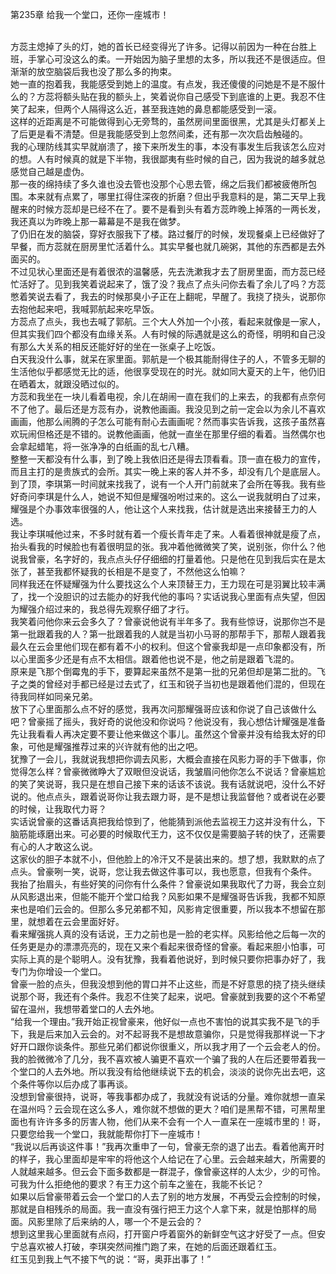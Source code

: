 第235章 给我一个堂口，还你一座城市！
<br />方蕊主熄掉了头的灯，她的首长已经变得光了许多。记得以前因为一种在台胜上班，手掌心可没这么的柔。一开始因为脑子里想的太多，所以我还不是很适应。但渐渐的放空脑袋后我也没了那么多的拘束。<br />她一直的抱着我，我能感受到她上的温度。有点发，我还傻傻的问她是不是不服什么的？方蕊将额头贴在我的额头上，笑着说你自己感受下到底谁的上更。我忍不住笑了起来，但两个人隔得这么近，甚至我连她的鼻息都能感受到一滚。<br />这样的近距离是不可能做得到心无旁骛的，虽然房间里面很黑，尤其是头灯都关上了后更是看不清楚。但是我能感受到上忽然间柔，还有那一次次启齿触碰的。<br />我的心理防线其实早就崩溃了，接下来所发生的事，本没有事发生后我该怎么应对的想。人有时候真的就是下半物，我很鄙夷有些时候的自己，因为我说的越多就总感觉自己越是虚伪。<br />那一夜的绵持续了多久谁也没去管也没那个心思去管，绵之后我们都被疲倦所包围。本来就有点累了，哪里扛得住深夜的折磨？但出乎我意料的是，第二天早上我醒来的时候方蕊却是已经不在了。要不是看到头有着方蕊昨晚上掉落的一两长发，我还真以为昨晚上那一幕幕是不是我在做梦。<br />了仍旧在发的脑袋，穿好衣服我下了楼。路过餐厅的时候，发现餐桌上已经做好了早餐，而方蕊就在厨房里忙活着什么。其实早餐也就几碗粥，其他的东西都是去外面买的。<br />不过见状心里面还是有着很浓的温馨感，先去洗漱我才去了厨房里面，而方蕊已经忙活好了。见到我笑着说起来了，饿了没？我点了点头问你去看了余儿了吗？方蕊憋着笑说去看了，我去的时候那臭小子正在上翻呢，早醒了。我挠了挠头，说那你去抱他起来吧，我喊郭航起来吃早饭。<br />方蕊点了点头，我也去喊了郭航。三个大人外加一个小孩，看起来就像是一家人，但其实我们四个都没有血缘关系。人有时候的际遇就是这么的奇怪，明明和自己没有那么大关系的相反还能好好的坐在一张桌子上吃饭。<br />白天我没什么事，就呆在家里面。郭航是一个极其能耐得住子的人，不管多无聊的生活他似乎都感觉无比的适，他很享受现在的时光。就如同大夏天的上午，他仍旧在晒着太，就跟没晒过似的。<br />方蕊和我坐在一块儿看着电视，余儿在胡闹一直在我们的上来去，的我都有点奈何不了他了。最后还是方蕊有办，说教他画画。我没见到之前一定会以为余儿不喜欢画画，他那么闹腾的子怎么可能有耐心去画画呢？然而事实告诉我，这孩子虽然喜欢玩闹但格还是不错的。说教他画画，他就一直坐在那里仔细的看着。当然偶尔也会拿起蜡笔，将一张净净的白纸画的乱七八糟。<br />整整一天都没有什么事，到了晚上我依旧还是得去顶看看。顶一直在极力的宣传，而且主打的是贵族式的会所。其实一晚上来的客人并不多，却没有几个是底层人。<br />到了顶，李琪第一时间就来找我了，说有一个人开门前就来了会所在等我。我有些好奇问李琪是什么人，她说不知但是耀强吩咐过来的。这么一说我就明白了过来，耀强是个办事效率很强的人，他让这个人来找我，估计就是选出来接替王力的人选。<br />我让李琪喊他过来，不多时就有着一个瘦长青年走了来。人看着很神就是瘦了点，抬头看我的时候脸也有着很明显的张。我冲着他微微笑了笑，说别张，你什么？他说我曾豪，名字好的，我点点头仔仔细细的打量着他。只是他在见到我后实在是太张了，甚至我都怀疑我的长相是不是变了，不然他这么怕嘛？<br />同样我还在怀疑耀强为什么要找这么个人来顶替王力，王力现在可是羽翼比较丰满了，找一个没胆识的过去能办的好我代他的事吗？实话说我心里面有点失望，但因为耀强介绍过来的，我总得先观察仔细了才行。<br />我笑着问他你来云会多久了？曾豪说他说有半年多了。我有些惊讶，说那你岂不是第一批跟着我的人？第一批跟着我的人就是当初小马哥的那帮手下，那帮人跟着我最久在云会里他们现在都有着不小的权利。但这个曾豪我却是一点印象都没有，所以心里面多少还是有点不太相信。跟着他也说不是，他之前是跟着飞混的。<br />原来是飞那个倒霉鬼的手下，要算起来虽然不是第一批的兄弟但却是第二批的。飞子之类的曾经对手都已经是过去式了，红玉和锐子当初也是跟着他们混的，但现在待我同样如同亲兄弟。<br />放下了心里面那么点不好的感觉，我再次问那耀强哥应该和你说了自己该做什么吧？曾豪摇了摇头，我好奇的说他没和你说吗？他说没有，我心想估计耀强是准备先让我看看人再决定要不要让他来做这个事儿。虽然这个曾豪并没有给我太好的印象，可他是耀强推荐过来的兴许就有他的出之吧。<br />犹豫了一会儿，我就说我想把你调去风影，大概会直接在风影力哥的手下做事，你觉得怎么样？曾豪微微睁大了双眼但没说话，我皱眉问他你怎么不说话？曾豪尴尬的笑了笑说哥，我只是在想自己接下来的话该不该说。我有话就说吧，没什么不好说的。他点点头，跟着说哥你让我去跟力哥，是不是想让我监督他？或者说在必要的时候，让我取代力哥？<br />实话说曾豪的这番话真把我给惊到了，他能猜到派他去监视王力这并没有什么，下脑筋能琢磨出来。可必要的时候取代王力，这不仅仅是需要脑子转的快了，还需要有心的人才敢这么说。<br />这家伙的胆子本就不小，但他脸上的冷汗又不是装出来的。想了想，我默默的点了点头。曾豪咧一笑，说哥，您让我去做这件事可以，我也愿意，但我有个条件。<br />我抬了抬眉头，有些好笑的问你有什么条件？曾豪说如果我取代了力哥，我会立刻从风影退出来，但能不能开个堂口给我？风影如果不是耀强哥告诉我，我都不知原来也是咱们云会的。但那么多兄弟都不知，风影肯定很重要，所以我本不想留在那里，就想着在云会里面好好。<br />看来耀强挑人真的没有话说，王力之前也是一脸的老实样。风影给他之后每一次的任务更是办的漂漂亮亮的，现在又来个看起来很奇怪的曾豪。看起来胆小怕事，可实际上真的是个聪明人。没有犹豫，我看着他说好，到时候只要你把事办好了，我专门为你增设一个堂口。<br />曾豪一脸的点头，但我没想到他的胃口并不止这些，而是不好意思的挠了挠头继续说那个哥，我还有个条件。我忍不住笑了起来，说吧。曾豪就到我要的这个不希望留在温州，我想带着堂口的人去外地。<br />“给我一个理由。”我开始正视曾豪来，他好似一点也不害怕的说其实我不是飞的手下，我是后来加入云会的。对不起哥我不是想故意骗你，只是觉得我那样说一下才好开口跟你谈条件。那些兄弟们都说你很重义，所以我才用了一个云会老人的份。<br />我的脸微微冷了几分，我不喜欢被人骗更不喜欢一个骗了我的人在后还要带着我一个堂口的人去外地。所以我没有给他继续说下去的机会，淡淡的说你先出去吧，这个条件等你以后办成了事再谈。<br />没想到曾豪很持，说哥，等我事都办成了，我就没有说话的分量。难你就想一直呆在温州吗？云会现在这么多人，难你就不想做的更大？咱们是黑帮不错，可黑帮里面也有许许多多的厉害人物，他们从来不会有一个人一直呆在一座城市里的！哥，只要您给我一个堂口，我就能帮你打下一座城市！<br />“我说以后再谈这件事！”我再次重申了一句，曾豪无奈的退了出去。看着他离开时的样子，我心里面却是牢牢的将他这个人给记在了心里。云会越来越大，所需要的人就越来越多。但云会下面多数都是一群混子，像曾豪这样的人太少，少的可怜。可我为什么拒绝他的要求？有王力这个前车之鉴在，我能不长记？<br />如果以后曾豪带着云会一个堂口的人去了别的地方发展，不再受云会控制的时候，那就是自相残杀的局面。我一直没有强行把王力这个人拿下来，就是怕那样的局面。风影里除了后来纳的人，哪一个不是云会的？<br />想到这里我心里面就有点闷，打开窗户呼着窗外的新鲜空气这才好受了一点。但安宁总喜欢被人打破，李琪突然间推门跑了来，在她的后面还跟着红玉。<br />红玉见到我上气不接下气的说：“哥，奥菲出事了！”